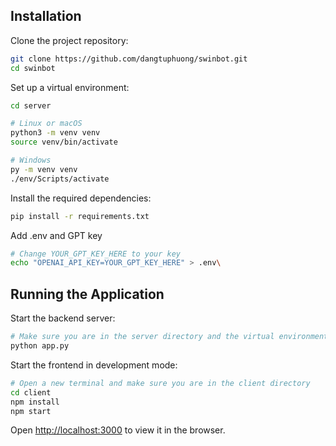 ## Installation

Clone the project repository:

```bash
git clone https://github.com/dangtuphuong/swinbot.git
cd swinbot
```

Set up a virtual environment:

```bash
cd server

# Linux or macOS
python3 -m venv venv
source venv/bin/activate

# Windows
py -m venv venv
./env/Scripts/activate
```

Install the required dependencies:

```bash
pip install -r requirements.txt
```

Add .env and GPT key

```bash
# Change YOUR_GPT_KEY_HERE to your key
echo "OPENAI_API_KEY=YOUR_GPT_KEY_HERE" > .env\
```

## Running the Application

Start the backend server:

```bash
# Make sure you are in the server directory and the virtual environment is activated
python app.py
```

Start the frontend in development mode:

```bash
# Open a new terminal and make sure you are in the client directory
cd client
npm install
npm start
```

Open [http://localhost:3000](http://localhost:3000) to view it in the browser.
